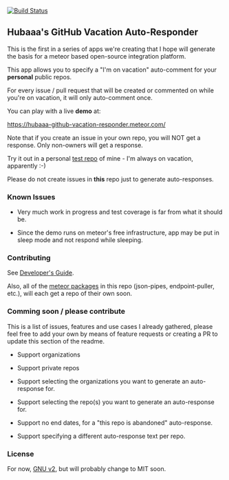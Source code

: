 [![Build Status](https://travis-ci.org/rbabayoff/hubaaa-github-vacation-responder.svg)](https://travis-ci.org/rbabayoff/hubaaa-github-vacation-responder)

## Hubaaa's GitHub Vacation Auto-Responder

This is the first in a series of apps we're creating that I hope will generate the basis for a meteor based open-source integration platform.

This app allows you to specify a "I'm on vacation" auto-comment for your **personal** public repos.

For every issue / pull request that will be created or commented on while you're on vacation, it will only auto-comment once.

You can play with a live **demo** at:

https://hubaaa-github-vacation-responder.meteor.com/

Note that if you create an issue in your own repo, you will NOT get a response. Only non-owners will get a response.

Try it out in a personal [test repo](https://github.com/rbabayoff/github-app-test-repo) of mine - I'm always on vacation, apparently :-)

Please do not create issues in **this** repo just to generate auto-responses.

### Known Issues

- Very much work in progress and test coverage is far from what it should be.

- Since the demo runs on meteor's free infrastructure, app may be put in sleep mode and not respond while sleeping.

### Contributing

See [Developer's Guide](DevGuide.md).

Also, all of the [meteor packages](packages) in this repo (json-pipes, endpoint-puller, etc.), will each get a repo of their own soon.

### Comming soon / please contribute

This is a list of issues, features and use cases I already gathered, please feel free to add your own by means of feature requests or creating a PR to update this section of the readme.

- Support organizations

- Support private repos

- Support selecting the organizations you want to generate an auto-response for.

- Support selecting the repo(s) you want to generate an auto-response for.

- Support no end dates, for a "this repo is abandoned" auto-response.

- Support specifying a different auto-response text per repo.

### License

For now, [GNU v2](LICENSE.md), but will probably change to MIT soon.
